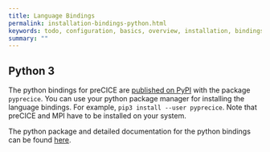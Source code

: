 ```yaml
---
title: Language Bindings
permalink: installation-bindings-python.html
keywords: todo, configuration, basics, overview, installation, bindings
summary: ""
---
```


## Python 3

The python bindings for preCICE are [published on PyPI](https://pypi.org/project/pyprecice/) with the package `pyprecice`. You can use your python package manager for installing the language bindings. For example, `pip3 install --user pyprecice`. Note that preCICE and MPI have to be installed on your system.

The python package and detailed documentation for the python bindings can be found [here](https://github.com/precice/python-bindings).
